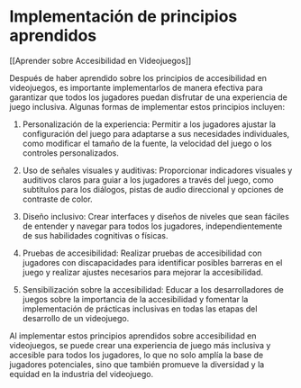 # Implementación de principios aprendidos

[[Aprender sobre Accesibilidad en Videojuegos]]

Después de haber aprendido sobre los principios de accesibilidad en videojuegos, es importante implementarlos de manera efectiva para garantizar que todos los jugadores puedan disfrutar de una experiencia de juego inclusiva. Algunas formas de implementar estos principios incluyen:

1. Personalización de la experiencia: Permitir a los jugadores ajustar la configuración del juego para adaptarse a sus necesidades individuales, como modificar el tamaño de la fuente, la velocidad del juego o los controles personalizados.

2. Uso de señales visuales y auditivas: Proporcionar indicadores visuales y auditivos claros para guiar a los jugadores a través del juego, como subtítulos para los diálogos, pistas de audio direccional y opciones de contraste de color.

3. Diseño inclusivo: Crear interfaces y diseños de niveles que sean fáciles de entender y navegar para todos los jugadores, independientemente de sus habilidades cognitivas o físicas.

4. Pruebas de accesibilidad: Realizar pruebas de accesibilidad con jugadores con discapacidades para identificar posibles barreras en el juego y realizar ajustes necesarios para mejorar la accesibilidad.

5. Sensibilización sobre la accesibilidad: Educar a los desarrolladores de juegos sobre la importancia de la accesibilidad y fomentar la implementación de prácticas inclusivas en todas las etapas del desarrollo de un videojuego.

Al implementar estos principios aprendidos sobre accesibilidad en videojuegos, se puede crear una experiencia de juego más inclusiva y accesible para todos los jugadores, lo que no solo amplía la base de jugadores potenciales, sino que también promueve la diversidad y la equidad en la industria del videojuego.

